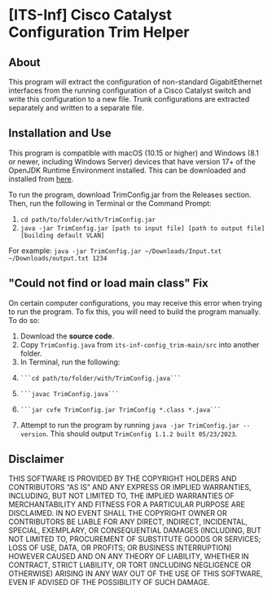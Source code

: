 # [ITS-Inf] Cisco Catalyst Configuration Trim Helper

## About
This program will extract the configuration of non-standard GigabitEthernet interfaces from the running configuration of a Cisco Catalyst switch and write this configuration to a new file. Trunk configurations are extracted separately and written to a separate file.

## Installation and Use
This program is compatible with macOS (10.15 or higher) and Windows (8.1 or newer, including Windows Server) devices that have version 17+ of the OpenJDK Runtime Environment installed. This can be downloaded and installed from [here](https://adoptium.net).

To run the program, download TrimConfig.jar from the Releases section. Then, run the following in Terminal or the Command Prompt:
1. ```cd path/to/folder/with/TrimConfig.jar```
2. ```java -jar TrimConfig.jar [path to input file] [path to output file] [building default VLAN]```

For example: ```java -jar TrimConfig.jar ~/Downloads/Input.txt ~/Downloads/output.txt 1234```

## "Could not find or load main class" Fix
On certain computer configurations, you may receive this error when trying to run the program. To fix this, you will need to build the program manually. To do so:
1. Download the **source code**.
2. Copy ```TrimConfig.java``` from ```its-inf-config_trim-main/src``` into another folder.
3. In Terminal, run the following:
4.     ```cd path/to/folder/with/TrimConfig.java```
5.     ```javac TrimConfig.java```
6.     ```jar cvfe TrimConfig.jar TrimConfig *.class *.java```
7. Attempt to run the program by running ```java -jar TrimConfig.jar --version```. This should output ```TrimConfig 1.1.2 built 05/23/2023```.

## Disclaimer
THIS SOFTWARE IS PROVIDED BY THE COPYRIGHT HOLDERS AND CONTRIBUTORS “AS IS” AND ANY EXPRESS OR IMPLIED WARRANTIES, INCLUDING, BUT NOT LIMITED TO, THE IMPLIED WARRANTIES OF MERCHANTABILITY AND FITNESS FOR A PARTICULAR PURPOSE ARE DISCLAIMED. IN NO EVENT SHALL THE COPYRIGHT OWNER OR CONTRIBUTORS BE LIABLE FOR ANY DIRECT, INDIRECT, INCIDENTAL, SPECIAL, EXEMPLARY, OR CONSEQUENTIAL DAMAGES (INCLUDING, BUT NOT LIMITED TO, PROCUREMENT OF SUBSTITUTE GOODS OR SERVICES; LOSS OF USE, DATA, OR PROFITS; OR BUSINESS INTERRUPTION) HOWEVER CAUSED AND ON ANY THEORY OF LIABILITY, WHETHER IN CONTRACT, STRICT LIABILITY, OR TORT (INCLUDING NEGLIGENCE OR OTHERWISE) ARISING IN ANY WAY OUT OF THE USE OF THIS SOFTWARE, EVEN IF ADVISED OF THE POSSIBILITY OF SUCH DAMAGE.
